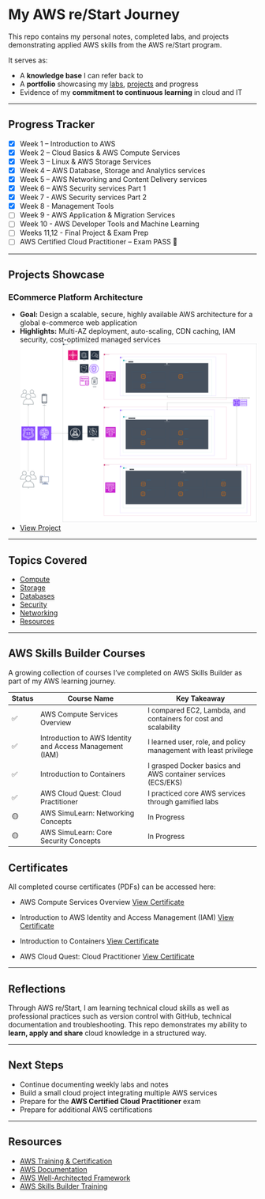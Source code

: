 # My AWS re/Start Journey

This repo contains my personal notes, completed labs, and projects demonstrating applied AWS skills from the AWS re/Start program.

It serves as:  
- A **knowledge base** I can refer back to  
- A **portfolio** showcasing my [labs](/awsrestart-main/labs/labs-index.md), [projects](/projects/projects.md) and progress  
- Evidence of my **commitment to continuous learning** in cloud and IT

---

## Progress Tracker

- [x] Week 1 – Introduction to AWS  
- [x] Week 2 – Cloud Basics & AWS Compute Services
- [x] Week 3 – Linux & AWS Storage Services   
- [x] Week 4 – AWS Database, Storage and Analytics services
- [x] Week 5 – AWS Networking and Content Delivery services  
- [x] Week 6 – AWS Security services Part 1
- [x] Week 7 - AWS Security services Part 2
- [x] Week 8 - Management Tools
- [ ] Week 9 - AWS Application & Migration Services
- [ ] Week 10 - AWS Developer Tools and Machine Learning
- [ ] Weeks 11,12 - Final Project & Exam Prep
- [ ] AWS Certified Cloud Practitioner – Exam PASS 🎉  

---

## Projects Showcase

### ECommerce Platform Architecture
- **Goal:** Design a scalable, secure, highly available AWS architecture for a global e-commerce web application
- **Highlights:** Multi-AZ deployment, auto-scaling, CDN caching, IAM security, cost-optimized managed services
[<img src="projects/project-1/ecommerceapplication.drawio.png" alt="3D E-Commerce Architecture" width="600"/>](projects/project-1/ecommerceapplication.drawio.svg)
- [View Project](projects/project-1/README.md)

---

## Topics Covered

- [Compute](/compute/topic-notes.md)
- [Storage](/storage/topic-notes.md)
- [Databases](/databases/topic-notes.md)
- [Security](/security/topic-notes.md)
- [Networking](/networking/topic-notes.md)
- [Resources](./resources/helpful-links.md)

---

## AWS Skills Builder Courses
A growing collection of courses I’ve completed on AWS Skills Builder as part of my AWS learning journey.  
  
Status | Course Name | Key Takeaway
-------|-------------|--------------
✅     | AWS Compute Services Overview | I compared EC2, Lambda, and containers for cost and scalability
✅     | Introduction to AWS Identity and Access Management (IAM) | I learned user, role, and policy management with least privilege
✅     | Introduction to Containers | I grasped Docker basics and AWS container services (ECS/EKS)
✅     | AWS Cloud Quest: Cloud Practitioner | I practiced core AWS services through gamified labs
🟡     | AWS SimuLearn: Networking Concepts | In Progress
🟡     | AWS SimuLearn: Core Security Concepts| In Progress

## Certificates  
All completed course certificates (PDFs) can be accessed here: 
- AWS Compute Services Overview [View Certificate](./certifications-and-courses/certificates/aws-compute-services-overview.pdf)

- Introduction to AWS Identity and Access Management (IAM) [View Certificate](./certifications-and-courses/certificates/introduction-to-aws-iam.pdf)
- Introduction to Containers [View Certificate](./certifications-and-courses/certificates/introduction-to-containers.pdf)
- AWS Cloud Quest: Cloud Practitioner [View Certificate](./certifications-and-courses/certificates/aws-cloud-quest-cloud-practitioner.pdf)

---

## Reflections

Through AWS re/Start, I am learning technical cloud skills as well as professional practices such as version control with GitHub, technical documentation and troubleshooting. This repo demonstrates my ability to **learn, apply and share** cloud knowledge in a structured way.  

---

## Next Steps

- Continue documenting weekly labs and notes  
- Build a small cloud project integrating multiple AWS services  
- Prepare for the **AWS Certified Cloud Practitioner** exam
- Prepare for additional AWS certifications 

---

## Resources

- [AWS Training & Certification](https://aws.amazon.com/training/)  
- [AWS Documentation](https://docs.aws.amazon.com/)  
- [AWS Well-Architected Framework](https://aws.amazon.com/architecture/well-architected/)
- [AWS Skills Builder Training](https://explore.skillbuilder.aws/)
 
